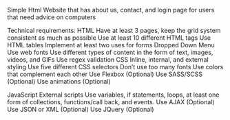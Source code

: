Simple Html Website that has about us, contact, and login page for users that need advice on computers

Technical requirements:
HTML
Have at least 3 pages, keep the grid system consistent as much as possible
Use at least 10 different HTML tags
Use HTML tables
Implement at least two uses for forms
Dropped Down Menu 
Use web fonts
Use different types of content in the form of text, images, videos, and GIFs
Use regex validation
CSS
Inline, internal, and external styling
Use five different CSS selectors
Don’t use too many fonts
Use colors that complement each other
Use Flexbox (Optional)
Use SASS/SCSS (Optional)
Use animations (Optional)


JavaScript
External scripts
Use variables, if statements, loops, at least one form of collections, functions/call back, and events.
Use AJAX (Optional) 
Use JSON or XML (Optional)
Use JQuery (Optional)
